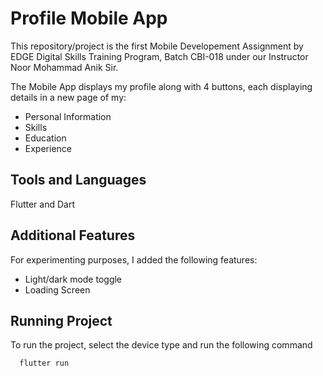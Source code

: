 # Profile Mobile App

This repository/project is the first Mobile Developement Assignment by EDGE Digital Skills Training Program, Batch CBI-018 under our Instructor Noor Mohammad Anik Sir.

The Mobile App displays my profile along with 4 buttons, each displaying details in a new page of my: 
- Personal Information 
- Skills 
- Education
- Experience

## Tools and Languages

Flutter and Dart
## Additional Features
For experimenting purposes, I added the following features:

- Light/dark mode toggle
- Loading Screen


## Running Project

To run the project, select the device type and run the following command

```bash
  flutter run
```




